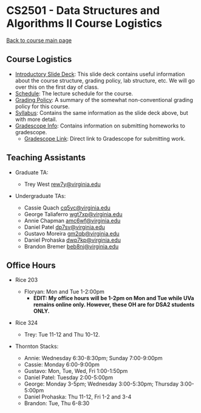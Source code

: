 CS2501 - Data Structures and Algorithms II Course Logistics
===============================

[Back to course main page](../index.html)

<a name="introduction"></a>Course Logistics
---------------------------------------

- [Introductory Slide Deck](../slides/courseintroduction.pptx): This slide deck contains useful information about the course structure, grading policy, lab structure, etc. We will go over this on the first day of class.
- [Schedule](./schedule.html): The lecture schedule for the course.
- [Grading Policy](./grading.html): A summary of the somewhat non-conventional grading policy for this course.
- [Syllabus](./syllabus.html): Contains the same information as the slide deck above, but with more detail.
- [Gradescope Info](./gradescope.html): Contains information on submitting homeworks to gradescope.
	- [Gradescope Link](https://gradescope.com): Direct link to Gradescope for submitting work.

<a name="TAs"></a>Teaching Assistants
---------------------------------------

- Graduate TA:
	- Trey West <rew7y@virginia.edu>

- Undergraduate TAs:
	- Cassie Quach [cq5yc@virginia.edu](mailto:cq5yc@virginia.edu)
	- George Taliaferro [wgt7xp@virginia.edu](mailto:wgt7xp@virginia.edu)
	- Annie Chapman [amc6wf@virginia.edu](mailto:amc6wf@virginia.edu)
	- Daniel Patel [dp7sv@virginia.edu](mailto:dp7sv@virginia.edu)
	- Gustavo Moreira [gm2qb@virginia.edu](mailto:gm2qb@virginia.edu)
	- Daniel Prohaska [dwp7kp@virginia.edu](mailto:dwp7kp@virginia.edu)
	- Brandon Bremer [beb8nj@virginia.edu](mailto:beb8nj@virginia.edu)

<a name="TAs"></a>Office Hours
---------------------------------------

- Rice 203
	- Floryan: Mon and Tue 1-2:00pm
		- **EDIT: My office hours will be 1-2pm on Mon and Tue while UVa remains online only. However, these OH are for DSA2 students ONLY.**

- Rice 324
	- Trey: Tue 11-12 and Thu 10-12.

- Thornton Stacks:
	- Annie: Wednesday 6:30-8:30pm; Sunday 7:00-9:00pm
	- Cassie: Monday 6:00-9:00pm
	- Gustavo: Mon, Tue, Wed, Fri 1:00-1:50pm
	- Daniel Patel: Tuesday 2:00-5:00pm
	- George: Monday 3-5pm; Wednesday 3:00-5:30pm; Thursday 3:00-5:00pm
	- Daniel Prohaska: Thu 11-12, Fri 1-2 and 3-4
	- Brandon: Tue, Thu 6-8:30

